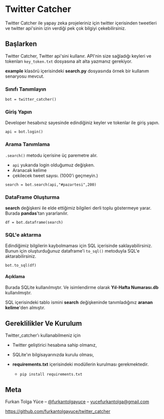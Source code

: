 # Twitter Catcher

Twitter Catcher ile yapay zeka projeleriniz için twitter içerisinden tweetleri ve twitter api'sinin izin verdiği pek çok bilgiyi çekebilirsiniz.

## Başlarken

Twitter Catcher, Twitter api'sini kullanır. API'nin size sağladığı keyleri ve tokenları `key_token.txt` dosyasına alt alta yazmanız gerekiyor.

**example** klasörü içerisindeki **search.py** dosyasında örnek bir kullanım senaryosu mevcut.

### Sınıfı Tanımlayın

```
bot = twitter_catcher()
```

### Giriş Yapın

Developer hesabınız sayesinde edindiğiniz keyler ve tokenlar ile giriş yapın.

```
api = bot.login()
```

### Arama Tanımlama

`.search()` metodu içerisine üç paremetre alır.

* `api` yukarıda login olduğumuz değişken.
* Aranacak kelime
* çekilecek tweet sayısı. (1000'i geçmeyin.)

```
search = bot.search(api,"#pazartesi",200)
```

### DataFrame Oluşturma

**search** değişkeni ile elde ettiğimiz bilgileri derli toplu göstermeye yarar. Burada **pandas**'tan yararlanılır.

```
df = bot.dataframe(search)
```

### SQL'e aktarma

Edindiğimiz bilgilerin kaybolmaması için SQL içerisinde saklayabilirsiniz. Bunun için oluşturduğunuz dataframe'i `to_sql()` metoduyla SQL'e aktarabilirsiniz.

```
bot.to_sql(df)
```

#### Açıklama

Burada SQLite kullanılmıştır. Ve isimlendirme olarak **Yıl-Hafta Numarası.db** kullanılmıştır.

SQL içerisindeki tablo ismini **search** değişkeninde tanımladığınız **aranan kelime**'den almıştır.



## Gereklilikler Ve Kurulum

Twitter_catcher'ı kullanabilmeniz için 

* Twitter geliştirici hesabına sahip olmanız,

* SQLite'ın bilgisayarınızda kurulu olması,

* **requirements.txt** içerisindeki modüllerin kurulması gerekmektedir.

  * `pip install requirements.txt`
    
    

## Meta

Furkan Tolga Yüce – [@furkantolgayuce](https://twitter.com/furkantolgayuce) – [yucefurkantolga@gmail.com](mailto:yucefurkantolga@gmail.com)

https://github.com/furkantolgayuce/twitter_catcher

